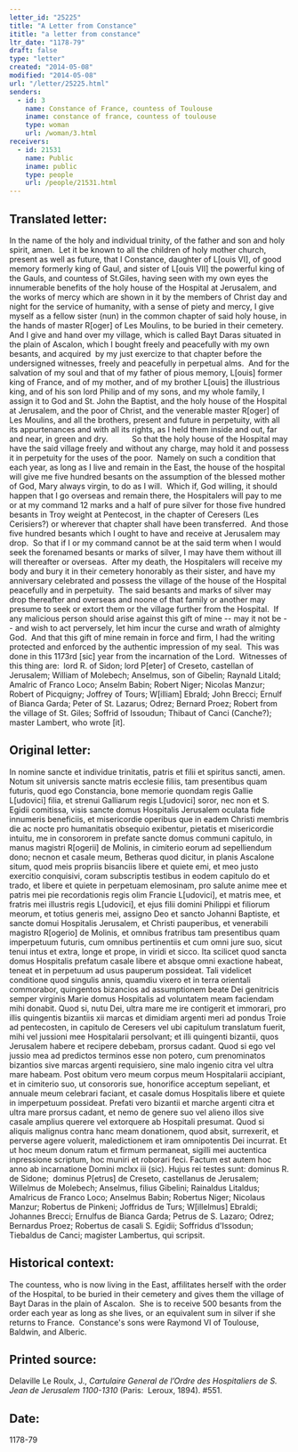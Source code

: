 ```yaml
---
letter_id: "25225"
title: "A Letter from Constance"
ititle: "a letter from constance"
ltr_date: "1178-79"
draft: false
type: "letter"
created: "2014-05-08"
modified: "2014-05-08"
url: "/letter/25225.html"
senders:
  - id: 3
    name: Constance of France, countess of Toulouse
    iname: constance of france, countess of toulouse
    type: woman
    url: /woman/3.html
receivers:
  - id: 21531
    name: Public
    iname: public
    type: people
    url: /people/21531.html
---
```

<h2> Translated letter:</h2><p>In the name of the holy and individual trinity, of the father and son and holy spirit, amen. &nbsp;Let it be known to all the children of holy mother church, present as well as future, that I Constance, daughter of L[ouis VI], of good memory formerly king of Gaul, and sister of L[ouis VII] the powerful king of the Gauls, and countess of St.Giles, having seen with my own eyes the innumerable benefits of the holy house of the Hospital at Jerusalem, and the works of mercy which are shown in it by the members of Christ day and night for the service of humanity, with a sense of piety and mercy, I give myself as a fellow sister (nun) in the common chapter of said holy house, in the hands of master R[oger] of Les Moulins, to be buried in their cemetery.&nbsp; And I give and hand over my village, which is called Bayt Daras situated in the plain of Ascalon, which I bought freely and peacefully with my own besants, and acquired &nbsp;by my just exercize to that chapter before the undersigned witnesses, freely and peacefully in perpetual alms.&nbsp; And for the salvation of my soul and that of my father of pious memory, L[ouis] former king of France, and of my mother, and of my brother L[ouis] the illustrious king, and of his son lord Philip and of my sons, and my whole family, I assign it to God and St. John the Baptist, and the holy house of the Hospital at Jerusalem, and the poor of Christ, and the venerable master R[oger] of Les Moulins, and all the brothers, present and future in perpetuity, with all its appurtenances and with all its rights, as I held them inside and out, far and near, in green and dry.&nbsp;&nbsp;&nbsp;&nbsp;&nbsp;&nbsp;&nbsp;&nbsp;&nbsp;&nbsp; So that the holy house of the Hospital may have the said village freely and without any charge, may hold it and possess it in perpetuity for the uses of the poor.&nbsp; Namely on such a condition that each year, as long as I live and remain in the East, the house of the hospital&nbsp; will give me five hundred besants on the assumption of the blessed mother of God, Mary always virgin, to do as I will.&nbsp; Which if, God willing, it should happen that I go overseas and remain there, the Hospitalers will pay to me or at my command 12 marks and a half of pure silver for those five hundred besants in Troy weight at Pentecost, in the chapter of Ceresers (Les Cerisiers?) or wherever that chapter shall have been transferred.&nbsp; And those five hundred besants which I ought to have and receive at Jerusalem may drop.&nbsp; So that if I or my command cannot be at the said term when I would seek the forenamed besants or marks of silver, I may have them without ill will thereafter or overseas.&nbsp; After my death, the Hospitalers will receive my body and bury it in their cemetery honorably as their sister, and have my anniversary celebrated and possess the village of the house of the Hospital peacefully and in perpetuity.&nbsp; The said besants and marks of silver may drop thereafter and overseas and noone of that family or another may presume to seek or extort them or the village further from the Hospital.&nbsp; If any malicious person should arise against this gift of mine -- may it not be -- and wish to act perversely, let him incur the curse and wrath of almighty God. &nbsp;And that this gift of mine remain in force and firm, I had the writing protected and enforced by the authentic impression of my seal.&nbsp; This was done in this 1173rd [sic] year from the incarnation of the Lord.&nbsp; Witnesses of this thing are:&nbsp; lord R. of Sidon; lord P[eter] of Creseto, castellan of Jerusalem; William of Molebech; Anselmus, son of Gibelin; Raynald Litald; Amalric of Franco Loco; Anselm Babin; Robert Niger; Nicolas Manzur; Robert of Picquigny; Joffrey of Tours; W[illiam] Ebrald; John Brecci; Ernulf of Bianca Garda; Peter of St. Lazarus; Odrez; Bernard Proez; Robert from the village of St. Giles; Soffrid of Issoudun; Thibaut of Canci (Canche?); master Lambert, who wrote [it].</p><h2 class="mt-4"> Original letter:</h2><p>In nomine sancte et individue trinitatis, patris et filii et spiritus sancti, amen.&nbsp; Notum sit universis sancte matris ecclesie filiis, tam presentibus quam futuris, quod ego Constancia, bone memorie quondam regis Gallie L[udovici] filia, et strenui Galliarum regis L[udovici] soror, nec non et S. Egidii comitissa, visis sancte domus Hospitalis Jerusalem oculata fide innumeris beneficiis, et misericordie operibus que in eadem Christi membris die ac nocte pro humanitatis obsequio exibentur, pietatis et misericordie intuitu, me in consororem in prefate sancte domus communi capitulo, in manus magistri R[ogerii] de Molinis, in cimiterio eorum ad sepelliendum dono; necnon et casale meum, Betheras quod dicitur, in planis Ascalone situm, quod meis propriis bisanciis libere et quiete emi, et meo justo exercitio conquisivi, coram subscriptis testibus in eodem capitulo do et trado, et libere et quiete in perpetuam elemosinam, pro salute anime mee et patris mei pie recordationis regis olim Francie L[udovici], et matris mee, et fratris mei illustris regis L[udovici], et ejus filii domini Philippi et filiorum meorum, et totius generis mei, assigno Deo et sancto Johanni Baptiste, et sancte domui Hospitalis Jerusalem, et Christi pauperibus, et venerabili magistro R[ogerio] de Molinis, et omnibus fratribus tam presentibus quam imperpetuum futuris, cum omnibus pertinentiis et cum omni jure suo, sicut tenui intus et extra, longe et prope, in viridi et sicco. Ita scilicet quod sancta domus Hospitalis prefatum casale libere et absque omni exactione habeat, teneat et in perpetuum ad usus pauperum possideat. Tali videlicet conditione quod singulis annis, quamdiu vixero et in terra orientali commorabor, quingentos bizancios ad assumptionem beate Dei genitricis semper virginis Marie domus Hospitalis ad voluntatem meam faciendam mihi donabit. Quod si, nutu Dei, ultra mare me ire contigerit et immorari, pro illis quingentis bizantiis xii marcas et dimidiam argenti meri ad pondus Troie ad pentecosten, in capitulo de Ceresers vel ubi capitulum translatum fuerit, mihi vel jussioni mee Hospitalarii persolvant; et illi quingenti bizantii, quos Jerusalem habere et recipere debebam, prorsus cadant. Quod si ego vel jussio mea ad predictos terminos esse non potero, cum prenominatos bizantios sive marcas argenti requisiero, sine malo ingenio citra vel ultra mare habeam. Post obitum vero meum corpus meum Hospitalarii accipiant, et in cimite­rio suo, ut consororis sue, honorifice acceptum sepeliant, et annuale meum celebrari faciant, et casale domus Hospitalis libere et quiete in imperpetuum possideat. Prefati vero bizantii et marche argenti citra et ultra mare prorsus cadant, et nemo de genere suo vel alieno illos sive casale amplius querere vel extorquere ab Hospitali presumat. Quod si aliquis malignus contra hanc meam donationem, quod absit, surrexerit, et perverse agere voluerit, maledictionem et iram omnipotentis Dei incurrat. Et ut hoc meum donum ratum et firmum permaneat, sigilli mei auctentica inpressione scriptum, hoc muniri et roborari feci. Factum est autem hoc anno ab incarnatione Domini mclxx iii (sic). Hujus rei testes sunt: dominus R. de Sidone;&nbsp; dominus P[etrus] de Creseto, castellanus de Jerusalem; Willelmus de Molebech; Anselmus, filius Gibelini; Rainaldus Litaldus; Amalricus de Franco Loco; Anselmus Babin; Robertus Niger; Nicolaus Manzur; Robertus de Pinkeni; Joffridus de Turs; W[illelmus] Ebraldi; Johannes Brecci; Ernulfus de Bianca Garda; Petrus de S. Lazaro; Odrez; Bernardus Proez; Robertus de casali S. Egidii; Soffridus d'Issodun; Tiebaldus de Canci; magister Lambertus, qui scripsit.</p><h2 class="mt-4"> Historical context:</h2><p>The countess, who is now living in the East, affilitates herself with the order of the Hospital, to be buried in their cemetery and gives them the village of Bayt Daras in the plain of Ascalon.&nbsp; She is to receive 500 besants from the order each year as long as she lives, or an equivalent sum in silver if she returns to France. &nbsp;Constance's sons were Raymond VI of Toulouse, Baldwin, and Alberic.</p><h2 class="mt-4"> Printed source:</h2><p>Delaville Le Roulx, J., <i>Cartulaire General de l’Ordre des Hospitaliers de S. Jean de Jerusalem 1100-1310</i> (Paris:&nbsp; Leroux, 1894). #551.</p><h2 class="mt-4"> Date:</h2>1178-79